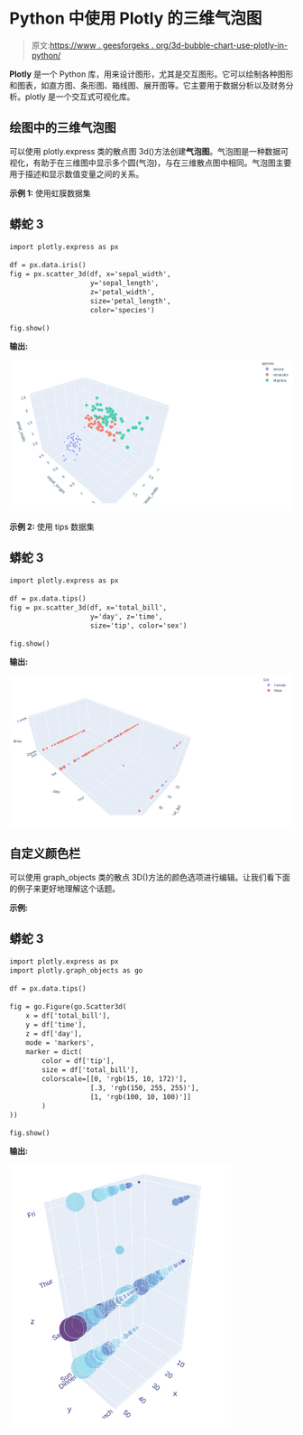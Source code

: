 # Python 中使用 Plotly 的三维气泡图

> 原文:[https://www . geesforgeks . org/3d-bubble-chart-use-plotly-in-python/](https://www.geeksforgeeks.org/3d-bubble-chart-using-plotly-in-python/)

**Plotly** 是一个 Python 库，用来设计图形，尤其是交互图形。它可以绘制各种图形和图表，如直方图、条形图、箱线图、展开图等。它主要用于数据分析以及财务分析。plotly 是一个交互式可视化库。

## 绘图中的三维气泡图

可以使用 plotly.express 类的散点图 3d()方法创建**气泡图**。气泡图是一种数据可视化，有助于在三维图中显示多个圆(气泡)，与在三维散点图中相同。气泡图主要用于描述和显示数值变量之间的关系。

**示例 1:** 使用虹膜数据集

## 蟒蛇 3

```
import plotly.express as px

df = px.data.iris()
fig = px.scatter_3d(df, x='sepal_width',
                    y='sepal_length', 
                    z='petal_width',
                    size='petal_length', 
                    color='species')

fig.show()
```

**输出:**

![](img/3614017061d90ef501700d398c064e8b.png)

**示例 2:** 使用 tips 数据集

## 蟒蛇 3

```
import plotly.express as px

df = px.data.tips()
fig = px.scatter_3d(df, x='total_bill',
                    y='day', z='time',
                    size='tip', color='sex')

fig.show()
```

**输出:**

![](img/19ff5f27ce9f0d3ac480650176598a9c.png)

## 自定义颜色栏

可以使用 graph_objects 类的散点 3D()方法的颜色选项进行编辑。让我们看下面的例子来更好地理解这个话题。

**示例:**

## 蟒蛇 3

```
import plotly.express as px
import plotly.graph_objects as go

df = px.data.tips()

fig = go.Figure(go.Scatter3d(
    x = df['total_bill'],
    y = df['time'],
    z = df['day'],
    mode = 'markers',
    marker = dict(
        color = df['tip'],
        size = df['total_bill'],
        colorscale=[[0, 'rgb(15, 10, 172)'], 
                    [.3, 'rgb(150, 255, 255)'], 
                    [1, 'rgb(100, 10, 100)']]
        )
))

fig.show()
```

**输出:**

![](img/0b14476ed0cdcf30c7eabc9fc86e5343.png)